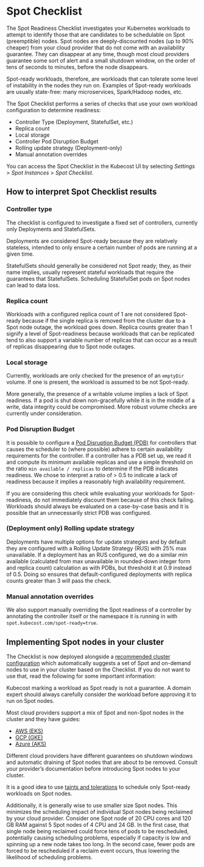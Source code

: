 # Spot Checklist

The Spot Readiness Checklist investigates your Kubernetes workloads to attempt to identify those that are candidates to be schedulable on Spot (preemptible) nodes. Spot nodes are deeply-discounted nodes (up to 90% cheaper) from your cloud provider that do not come with an availability guarantee. They can disappear at any time, though most cloud providers guarantee some sort of alert and a small shutdown window, on the order of tens of seconds to minutes, before the node disappears.

Spot-ready workloads, therefore, are workloads that can tolerate some level of instability in the nodes they run on. Examples of Spot-ready workloads are usually state-free: many microservices, Spark/Hadoop nodes, etc.

The Spot Checklist performs a series of checks that use your own workload configuration to determine readiness:

* Controller Type (Deployment, StatefulSet, etc.)
* Replica count
* Local storage
* Controller Pod Disruption Budget
* Rolling update strategy (Deployment-only)
* Manual annotation overrides

You can access the Spot Checklist in the Kubecost UI by selecting _Settings_ > _Spot Instances_ > _Spot Checklist_.

## How to interpret Spot Checklist results

### Controller type

The checklist is configured to investigate a fixed set of controllers, currently only Deployments and StatefulSets.

Deployments are considered Spot-ready because they are relatively stateless, intended to only ensure a certain number of pods are running at a given time.

StatefulSets should generally be considered not Spot ready; they, as their name implies, usually represent stateful workloads that require the guarantees that StatefulSets. Scheduling StatefulSet pods on Spot nodes can lead to data loss.

### Replica count

Workloads with a configured replica count of 1 are not considered Spot-ready because if the single replica is removed from the cluster due to a Spot node outage, the workload goes down. Replica counts greater than 1 signify a level of Spot-readiness because workloads that can be replicated tend to also support a variable number of replicas that can occur as a result of replicas disappearing due to Spot node outages.

### Local storage

Currently, workloads are only checked for the presence of an `emptyDir` volume. If one is present, the workload is assumed to be not Spot-ready.

More generally, the presence of a writable volume implies a lack of Spot readiness. If a pod is shut down non-gracefully while it is in the middle of a write, data integrity could be compromised. More robust volume checks are currently under consideration.

### Pod Disruption Budget

It is possible to configure a [Pod Disruption Budget (PDB)](https://kubernetes.io/docs/tasks/run-application/configure-pdb/) for controllers that causes the scheduler to (where possible) adhere to certain availability requirements for the controller. If a controller has a PDB set up, we read it and compute its minimum available replicas and use a simple threshold on the ratio `min available / replicas` to determine if the PDB indicates readiness. We chose to interpret a ratio of > 0.5 to indicate a lack of readiness because it implies a reasonably high availability requirement.

If you are considering this check while evaluating your workloads for Spot-readiness, do not immediately discount them because of this check failing. Workloads should always be evaluated on a case-by-case basis and it is possible that an unnecessarily strict PDB was configured.

### (Deployment only) Rolling update strategy

Deployments have multiple options for update strategies and by default they are configured with a Rolling Update Strategy (RUS) with 25% max unavailable. If a deployment has an RUS configured, we do a similar min available (calculated from max unavailable in rounded-down integer form and replica count) calculation as with PDBs, but threshold it at 0.9 instead of 0.5. Doing so ensures that default-configured deployments with replica counts greater than 3 will pass the check.

### Manual annotation overrides

We also support manually overriding the Spot readiness of a controller by annotating the controller itself or the namespace it is running in with `spot.kubecost.com/spot-ready=true`.

## Implementing Spot nodes in your cluster

The Checklist is now deployed alongside a [recommended cluster configuration](/using-kubecost/navigating-the-kubecost-ui/savings/spot-cluster-sizing.md) which automatically suggests a set of Spot and on-demand nodes to use in your cluster based on the Checklist. If you do not want to use that, read the following for some important information:

Kubecost marking a workload as Spot ready is not a guarantee. A domain expert should always carefully consider the workload before approving it to run on Spot nodes.

Most cloud providers support a mix of Spot and non-Spot nodes in the cluster and they have guides:

* [AWS (EKS)](https://docs.aws.amazon.com/eks/latest/userguide/managed-node-groups.html#managed-node-group-capacity-types)
* [GCP (GKE)](https://cloud.google.com/kubernetes-engine/docs/how-to/preemptible-vms)
* [Azure (AKS)](https://docs.microsoft.com/en-us/azure/aks/spot-node-pool)

Different cloud providers have different guarantees on shutdown windows and automatic draining of Spot nodes that are about to be removed. Consult your provider’s documentation before introducing Spot nodes to your cluster.

It is a good idea to use [taints and tolerations](https://kubernetes.io/docs/concepts/scheduling-eviction/taint-and-toleration/) to schedule only Spot-ready workloads on Spot nodes.

Additionally, it is generally wise to use smaller size Spot nodes. This minimizes the scheduling impact of individual Spot nodes being reclaimed by your cloud provider. Consider one Spot node of 20 CPU cores and 120 GB RAM against 5 Spot nodes of 4 CPU and 24 GB. In the first case, that single node being reclaimed could force tens of pods to be rescheduled, potentially causing scheduling problems, especially if capacity is low and spinning up a new node takes too long. In the second case, fewer pods are forced to be rescheduled if a reclaim event occurs, thus lowering the likelihood of scheduling problems.

